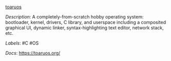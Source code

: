 [toaruos](https://github.com/klange/toaruos)

*Description*: A completely-from-scratch hobby operating system: bootloader, kernel, drivers, C library, and userspace including a composited graphical UI, dynamic linker, syntax-highlighting text editor, network stack, etc.

*Labels*: #C #OS

*Docs*: https://toaruos.org/
